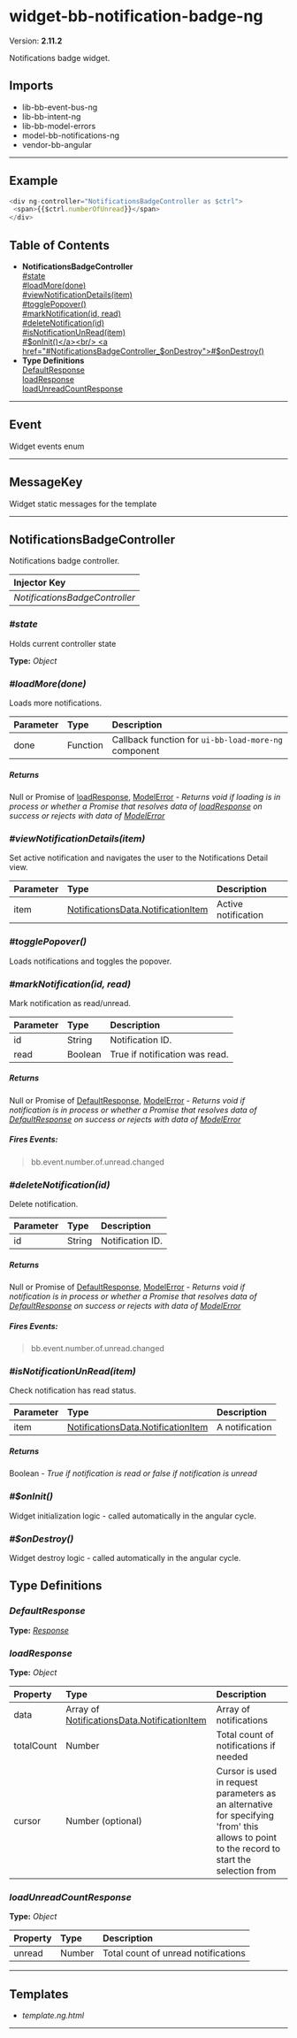 # widget-bb-notification-badge-ng


Version: **2.11.2**

Notifications badge widget.

## Imports

* lib-bb-event-bus-ng
* lib-bb-intent-ng
* lib-bb-model-errors
* model-bb-notifications-ng
* vendor-bb-angular

---

## Example

```javascript
<div ng-controller="NotificationsBadgeController as $ctrl">
 <span>{{$ctrl.numberOfUnread}}</span>
</div>
```

## Table of Contents
- **NotificationsBadgeController**<br/>    <a href="#NotificationsBadgeController_state">#state</a><br/>    <a href="#NotificationsBadgeController_loadMore">#loadMore(done)</a><br/>    <a href="#NotificationsBadgeController_viewNotificationDetails">#viewNotificationDetails(item)</a><br/>    <a href="#NotificationsBadgeController_togglePopover">#togglePopover()</a><br/>    <a href="#NotificationsBadgeController_markNotification">#markNotification(id, read)</a><br/>    <a href="#NotificationsBadgeController_deleteNotification">#deleteNotification(id)</a><br/>    <a href="#NotificationsBadgeController_isNotificationUnRead">#isNotificationUnRead(item)</a><br/>    <a href="#NotificationsBadgeController_$onInit">#$onInit()</a><br/>    <a href="#NotificationsBadgeController_$onDestroy">#$onDestroy()</a><br/>
- **Type Definitions**<br/>    <a href="#DefaultResponse">DefaultResponse</a><br/>    <a href="#loadResponse">loadResponse</a><br/>    <a href="#loadUnreadCountResponse">loadUnreadCountResponse</a><br/>

---

## Event

Widget events enum

---

## MessageKey

Widget static messages for the template

---

## NotificationsBadgeController

Notifications badge controller.

| Injector Key |
| :-- |
| *NotificationsBadgeController* |

### <a name="NotificationsBadgeController_state"></a>*#state*

Holds current controller state

**Type:** *Object*


### <a name="NotificationsBadgeController_loadMore"></a>*#loadMore(done)*

Loads more notifications.

| Parameter | Type | Description |
| :-- | :-- | :-- |
| done | Function | Callback function for `ui-bb-load-more-ng` component |

##### Returns

Null or Promise of [loadResponse](#loadResponse), [ModelError](lib-bb-model-errors.html#ModelError) - *Returns void if
loading is in process or whether a Promise that resolves data of [loadResponse](#loadResponse) on
success or rejects with data of [ModelError](lib-bb-model-errors.html#ModelError)*

### <a name="NotificationsBadgeController_viewNotificationDetails"></a>*#viewNotificationDetails(item)*

Set active notification and navigates the user to the Notifications Detail view.

| Parameter | Type | Description |
| :-- | :-- | :-- |
| item | [NotificationsData.NotificationItem](data-bb-notifications-http-ng.html#NotificationsData.NotificationItem) | Active notification |

### <a name="NotificationsBadgeController_togglePopover"></a>*#togglePopover()*

Loads notifications and toggles the popover.

### <a name="NotificationsBadgeController_markNotification"></a>*#markNotification(id, read)*

Mark notification as read/unread.

| Parameter | Type | Description |
| :-- | :-- | :-- |
| id | String | Notification ID. |
| read | Boolean | True if notification was read. |

##### Returns

Null or Promise of [DefaultResponse](#DefaultResponse), [ModelError](lib-bb-model-errors.html#ModelError) - *Returns void
if notification is in process or whether a Promise that resolves data of
[DefaultResponse](#DefaultResponse) on success or rejects with data of
[ModelError](lib-bb-model-errors.html#ModelError)*

##### Fires Events:

> bb.event.number.of.unread.changed


### <a name="NotificationsBadgeController_deleteNotification"></a>*#deleteNotification(id)*

Delete notification.

| Parameter | Type | Description |
| :-- | :-- | :-- |
| id | String | Notification ID. |

##### Returns

Null or Promise of [DefaultResponse](#DefaultResponse), [ModelError](lib-bb-model-errors.html#ModelError) - *Returns void
if notification is in process or whether a Promise that resolves data of
[DefaultResponse](#DefaultResponse) on success or rejects with data of
[ModelError](lib-bb-model-errors.html#ModelError)*

##### Fires Events:

> bb.event.number.of.unread.changed


### <a name="NotificationsBadgeController_isNotificationUnRead"></a>*#isNotificationUnRead(item)*

Check notification has read status.

| Parameter | Type | Description |
| :-- | :-- | :-- |
| item | [NotificationsData.NotificationItem](data-bb-notifications-http-ng.html#NotificationsData.NotificationItem) | A notification |

##### Returns

Boolean - *True if notification is read or false if notification is unread*

### <a name="NotificationsBadgeController_$onInit"></a>*#$onInit()*

Widget initialization logic - called automatically in the angular cycle.

### <a name="NotificationsBadgeController_$onDestroy"></a>*#$onDestroy()*

Widget destroy logic - called automatically in the angular cycle.

## Type Definitions


### <a name="DefaultResponse"></a>*DefaultResponse*


**Type:** *[Response](data-bb-notifications-http-ng.html#Response)*


### <a name="loadResponse"></a>*loadResponse*


**Type:** *Object*


| Property | Type | Description |
| :-- | :-- | :-- |
| data | Array of [NotificationsData.NotificationItem](data-bb-notifications-http-ng.html#NotificationsData.NotificationItem) | Array of notifications |
| totalCount | Number | Total count of notifications if needed |
| cursor | Number (optional) | Cursor is used in request parameters as an alternative for specifying 'from' this allows to point to the record to start the selection from |

### <a name="loadUnreadCountResponse"></a>*loadUnreadCountResponse*


**Type:** *Object*


| Property | Type | Description |
| :-- | :-- | :-- |
| unread | Number | Total count of unread notifications |

---

## Templates

* *template.ng.html*

---
